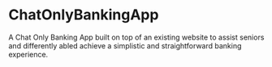 # ChatOnlyBankingApp
A Chat Only Banking App built on top of an existing website to assist seniors and differently abled achieve a simplistic and straightforward banking experience.
